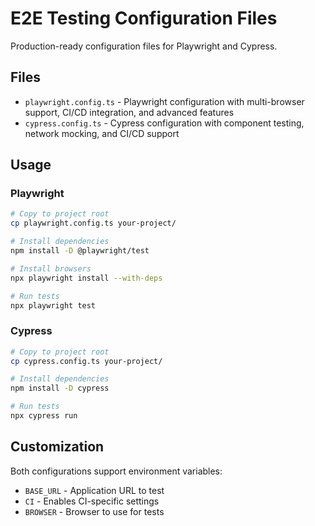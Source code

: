 # E2E Testing Configuration Files

Production-ready configuration files for Playwright and Cypress.

## Files

- `playwright.config.ts` - Playwright configuration with multi-browser support, CI/CD integration, and advanced features
- `cypress.config.ts` - Cypress configuration with component testing, network mocking, and CI/CD support

## Usage

### Playwright

```bash
# Copy to project root
cp playwright.config.ts your-project/

# Install dependencies
npm install -D @playwright/test

# Install browsers
npx playwright install --with-deps

# Run tests
npx playwright test
```

### Cypress

```bash
# Copy to project root
cp cypress.config.ts your-project/

# Install dependencies
npm install -D cypress

# Run tests
npx cypress run
```

## Customization

Both configurations support environment variables:

- `BASE_URL` - Application URL to test
- `CI` - Enables CI-specific settings
- `BROWSER` - Browser to use for tests
